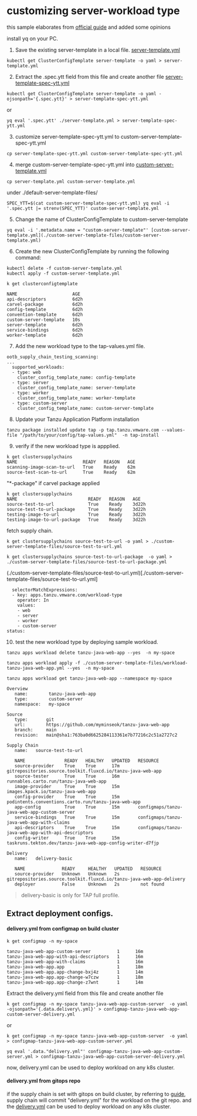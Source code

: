 
# customizing server-workload type
this sample elaborates from [official guide](https://docs.vmware.com/en/VMware-Tanzu-Reference-Architecture/services/tanzu-solutions-workbooks/solution-workbooks-tap-workloads-avi-l4-l7.html
) and added some opinions

install yq on your PC.


1. Save the existing server-template in a local file. [server-template.yml](./default-server-template-files/server-template.yml)
```
kubectl get ClusterConfigTemplate server-template -o yaml > server-template.yml
```
2. Extract the .spec.ytt field from this file and create another file [server-template-spec-ytt.yml](./default-server-template-files/server-template-spec-ytt.yml)
```
kubectl get ClusterConfigTemplate server-template -o yaml -ojsonpath='{.spec.ytt}' > server-template-spec-ytt.yml
```
or
```
yq eval '.spec.ytt' ./server-template.yml > server-template-spec-ytt.yml
```

3. customize server-template-spec-ytt.yml to custom-server-template-spec-ytt.yml
```
cp server-template-spec-ytt.yml custom-server-template-spec-ytt.yml
```
4. merge custom-server-template-spec-ytt.yml into [custom-server-template.yml](./custom-server-template-files/custom-server-template.yml)
```
cp server-template.yml custom-server-template.yml
```
under ./default-server-template-files/
```
SPEC_YTT=$(cat custom-server-template-spec-ytt.yml) yq eval -i '.spec.ytt |= strenv(SPEC_YTT)' custom-server-template.yml
```
5. Change the name of ClusterConfigTemplate to custom-server-template
```
yq eval -i '.metadata.name = "custom-server-template"' [custom-server-template.yml](./custom-server-template-files/custom-server-template.yml)
```
6. Create the new ClusterConfigTemplate by running the following command:
```
kubectl delete -f custom-server-template.yml
kubectl apply -f custom-server-template.yml
```

```
k get clusterconfigtemplate

NAME                     AGE
api-descriptors          6d2h
carvel-package           6d2h
config-template          6d2h
convention-template      6d2h
custom-server-template   10s
server-template          6d2h
service-bindings         6d2h
worker-template          6d2h
```

7. Add the new workload type to the tap-values.yml file.
```
ootb_supply_chain_testing_scanning:
...
  supported_workloads:
  - type: web
    cluster_config_template_name: config-template
  - type: server
    cluster_config_template_name: server-template
  - type: worker
    cluster_config_template_name: worker-template
  - type: custom-server
    cluster_config_template_name: custom-server-template
```
8. Update your Tanzu Application Platform installation 
```
tanzu package installed update tap -p tap.tanzu.vmware.com --values-file "/path/to/your/config/tap-values.yml"  -n tap-install
```

9. verify if the new workload type is appplied.

```
k get clustersupplychains
NAME                         READY   REASON   AGE
scanning-image-scan-to-url   True    Ready    62m
source-test-scan-to-url      True    Ready    62m
```

"*-package" if carvel package applied
```
k get clustersupplychains
NAME                           READY   REASON   AGE
source-test-to-url             True    Ready    3d22h
source-test-to-url-package     True    Ready    3d22h
testing-image-to-url           True    Ready    3d22h
testing-image-to-url-package   True    Ready    3d22h
```

fetch supply chain.
```
k get clustersupplychains source-test-to-url -o yaml > ./custom-server-template-files/source-test-to-url.yml

k get clustersupplychains source-test-to-url-package  -o yaml > ./custom-server-template-files/source-test-to-url-package.yml
```
(./custom-server-template-files/source-test-to-url.yml)[./custom-server-template-files/source-test-to-url.yml]
```
  selectorMatchExpressions:
  - key: apps.tanzu.vmware.com/workload-type
    operator: In
    values:
    - web
    - server
    - worker
    - custom-server
status:
```

10. test the new workload type by deploying sample workload.
```
tanzu apps workload delete tanzu-java-web-app --yes  -n my-space

tanzu apps workload apply -f ./custom-server-template-files/workload-tanzu-java-web-app.yml --yes  -n my-space
```

```
tanzu apps workload get tanzu-java-web-app --namespace my-space

Overview
   name:        tanzu-java-web-app
   type:        custom-server
   namespace:   my-space

Source
   type:       git
   url:        https://github.com/myminseok/tanzu-java-web-app
   branch:     main
   revision:   main@sha1:763ba0d6625284113361e7b77216c2c51a2727c2

Supply Chain
   name:   source-test-to-url

   NAME               READY   HEALTHY   UPDATED   RESOURCE
   source-provider    True    True      17m       gitrepositories.source.toolkit.fluxcd.io/tanzu-java-web-app
   source-tester      True    True      16m       runnables.carto.run/tanzu-java-web-app
   image-provider     True    True      15m       images.kpack.io/tanzu-java-web-app
   config-provider    True    True      15m       podintents.conventions.carto.run/tanzu-java-web-app
   app-config         True    True      15m       configmaps/tanzu-java-web-app-custom-server
   service-bindings   True    True      15m       configmaps/tanzu-java-web-app-with-claims
   api-descriptors    True    True      15m       configmaps/tanzu-java-web-app-with-api-descriptors
   config-writer      True    True      15m       taskruns.tekton.dev/tanzu-java-web-app-config-writer-d7fjp

Delivery
   name:   delivery-basic

   NAME              READY     HEALTHY   UPDATED   RESOURCE
   source-provider   Unknown   Unknown   2s        gitrepositories.source.toolkit.fluxcd.io/tanzu-java-web-app-delivery
   deployer          False     Unknown   2s        not found
```
> delivery-basic is only for TAP full profile.


## Extract deployment configs.

#### delivery.yml from configmap on build cluster
```
k get configmap -n my-space

tanzu-java-web-app-custom-server          1      16m
tanzu-java-web-app-with-api-descriptors   1      16m
tanzu-java-web-app-with-claims            1      16m
tanzu-java-web-app.app                    1      18m
tanzu-java-web-app.app-change-bxj4z       1      14m
tanzu-java-web-app.app-change-w7czw       1      18m
tanzu-java-web-app.app-change-z7wnt       1      14m
```

Extract the delivery.yml field from this file and create another file
```
k get configmap -n my-space tanzu-java-web-app-custom-server  -o yaml -ojsonpath='{.data.delivery\.yml}' > configmap-tanzu-java-web-app-custom-server-delivery.yml
```

or
```
k get configmap -n my-space tanzu-java-web-app-custom-server  -o yaml > configmap-tanzu-java-web-app-custom-server.yml
```

```
yq eval '.data."delivery.yml"' configmap-tanzu-java-web-app-custom-server.yml > configmap-tanzu-java-web-app-custom-server-delivery.yml
```
now, delivery.yml can be used to deploy workload on any k8s cluster.

#### delivery.yml from gitops repo
if the supply chain is set with gitops on build cluster, by referring to [guide](https://docs.vmware.com/en/VMware-Tanzu-Application-Platform/1.8/tap/scc-gitops-vs-regops.html), supply chain will commit "delivery.yml" for the workload on the git repo.
and the [delivery.yml](./custom-server-template-files/tap-gitops-repo/config/my-space/tanzu-java-web-app/delivery.yml) can be used to deploy workload on any k8s cluster.







